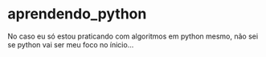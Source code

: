 ﻿# aprendendo_python

 No caso eu só estou praticando com algoritmos em python mesmo, não sei se python vai ser meu foco no ínicio...
